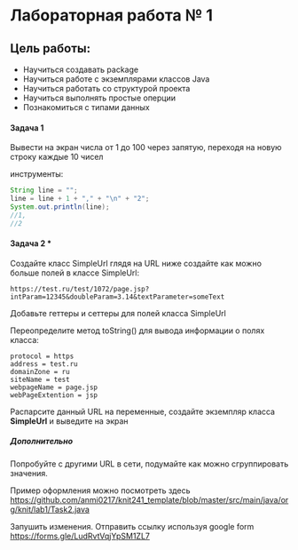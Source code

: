 # Лабораторная работа № 1

## Цель работы:
 - Научиться создавать package
 - Научиться работе с экземплярами классов Java
 - Научиться работать со структурой проекта
 - Научиться выполнять простые оперции
 - Познакомиться с типами данных

#### Задача 1

Вывести на экран числа от 1 до 100 через запятую, переходя на новую строку каждые 10 чисел

инструменты:
```java
String line = "";
line = line + 1 + "," + "\n" + "2";
System.out.println(line);
//1,
//2
```


#### Задача 2 *

Создайте класс SimpleUrl
глядя на URL ниже создайте как можно больше полей в классе SimpleUrl:

    https://test.ru/test/1072/page.jsp?intParam=12345&doubleParam=3.14&textParameter=someText

Добавьте геттеры и сеттеры для полей класса SimpleUrl
    
Переопределите метод toString() для вывода информации о полях класса:

    protocol = https
    address = test.ru
    domainZone = ru
    siteName = test
    webpageName = page.jsp
    webPageExtention = jsp

Распарсите данный URL на переменные, создайте экземпляр класса **SimpleUrl** и выведите на экран

##### Дополнительно

Попробуйте с другими URL в сети, подумайте как можно сгруппировать значения.

Пример оформления можно посмотреть здесь
https://github.com/anmi0217/knit241_template/blob/master/src/main/java/org/knit/lab1/Task2.java

Запушить изменения. Отправить ссылку используя google form
https://forms.gle/LudRvtVqjYpSM1ZL7






    
